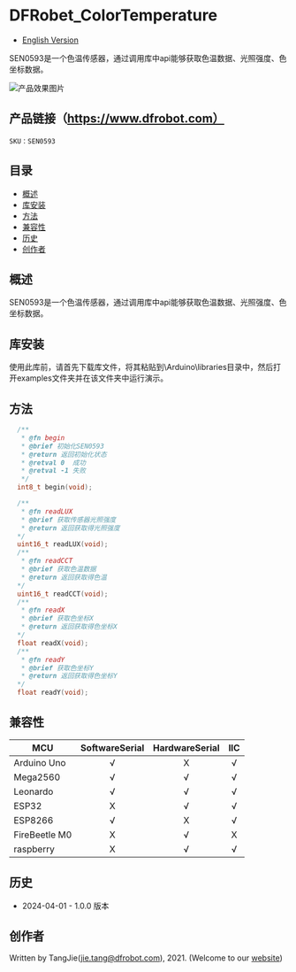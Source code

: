 DFRobet_ColorTemperature
===========================

* [English Version](./README.md)

SEN0593是一个色温传感器，通过调用库中api能够获取色温数据、光照强度、色坐标数据。

![产品效果图片](../../resources/images/SEN0593.png)

## 产品链接（https://www.dfrobot.com）

    SKU：SEN0593
  
## 目录

  * [概述](#概述)
  * [库安装](#库安装)
  * [方法](#方法)
  * [兼容性](#兼容性)
  * [历史](#历史)
  * [创作者](#创作者)

## 概述

SEN0593是一个色温传感器，通过调用库中api能够获取色温数据、光照强度、色坐标数据。

## 库安装

使用此库前，请首先下载库文件，将其粘贴到\Arduino\libraries目录中，然后打开examples文件夹并在该文件夹中运行演示。

## 方法

```C++
  /**
   * @fn begin
   * @brief 初始化SEN0593
   * @return 返回初始化状态
   * @retval 0  成功
   * @retval -1 失败
   */
  int8_t begin(void);

  /**
   * @fn readLUX
   * @brief 获取传感器光照强度
   * @return 返回获取得光照强度
  */
  uint16_t readLUX(void);
  /**
   * @fn readCCT
   * @brief 获取色温数据
   * @return 返回获取得色温
  */
  uint16_t readCCT(void);
  /**
   * @fn readX
   * @brief 获取色坐标X
   * @return 返回获取得色坐标X
  */
  float readX(void);
  /**
   * @fn readY
   * @brief 获取色坐标Y
   * @return 返回获取得色坐标Y
  */
  float readY(void);

```


## 兼容性

MCU                | SoftwareSerial | HardwareSerial |      IIC      |
------------------ | :----------: | :----------: | :----------: | 
Arduino Uno        |      √       |      X       |      √       |
Mega2560           |      √       |      √       |      √       |
Leonardo           |      √       |      √       |      √       |
ESP32              |      X       |      √       |      √       |
ESP8266            |      √       |      X       |      √       |
FireBeetle M0      |      X       |      √       |      X        |
raspberry          |      X       |      √       |      √       |

## 历史
- 2024-04-01 - 1.0.0 版本

## 创作者

Written by TangJie(jie.tang@dfrobot.com), 2021. (Welcome to our [website](https://www.dfrobot.com/))